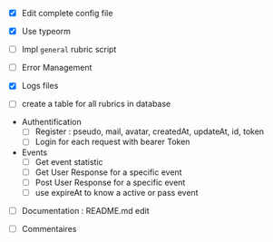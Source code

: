 - [X] Edit complete config file

- [X] Use typeorm

- [ ] Impl `general` rubric script

- [ ] Error Management

- [X] Logs files

- [ ] create a table for all rubrics in database 

- Authentification
    - [ ] Register : pseudo, mail, avatar,  createdAt, updateAt, id, token
    - [ ] Login for each request with bearer Token
  
- Events
    - [ ] Get event statistic
    - [ ] Get User Response for a specific event
    - [ ] Post User Response for a specific event
    - [ ] use expireAt to know a active or pass event

- [ ] Documentation : README.md edit
  
- [ ] Commentaires

